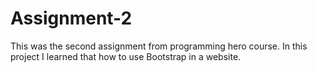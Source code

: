 # Assignment-2
This was the second assignment from programming hero course.
In this project I learned that how to use Bootstrap in a website.